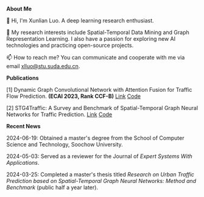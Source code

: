 **About Me**

👋 Hi, I'm Xunlian Luo. A deep learning research enthusiast. 

👀 My research interests include Spatial-Temporal Data Mining and Graph Representation Learning. I also have a passion for exploring new AI technologies and practicing open-source projects.

📫 How to reach me? You can communicate and cooperate with me via email xlluo@stu.suda.edu.cn.

**Publications**

[1] Dynamic Graph Convolutional Network with Attention Fusion for Traffic Flow Prediction. **(ECAI 2023, Rank CCF-B)**  [Link](https://arxiv.org/abs/2302.12598) [Code](https://github.com/trainingl/AFDGCN)

[2] STG4Traffic: A Survey and Benchmark of Spatial-Temporal Graph Neural Networks for Traffic Prediction. [Link](https://arxiv.org/abs/2307.00495) [Code](https://github.com/trainingl/STG4Traffic)

**Recent News**

2024-06-19: Obtained a master's degree from the School of Computer Science and Technology, Soochow University.

2024-05-03: Served as a reviewer for the Journal of *Expert Systems With Applications*.

2024-03-25: Completed a master's thesis titled *Research on Urban Traffic Prediction based on Spatial-Temporal Graph Neural Networks: Method and Benchmark* (public half a year later).

